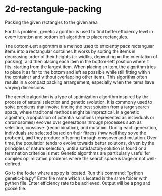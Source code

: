 # 2d-rectangule-packing
Packing the given rectangles to the given area

For this problem, genetic algorithm is used to find better efficiency level in every iteration and bottom left algorithm to place rectangules.

The Bottom-Left algorithm is a method used to efficiently pack rectangular items into a rectangular container. It works by sorting the items in decreasing order of their heights (or widths, depending on the orientation of packing), and then placing each item in the bottom-left position where it fits, starting from the largest item. When placing an item, the algorithm tries to place it as far to the bottom and left as possible while still fitting within the container and without overlapping other items. This algorithm often results in a compact packing arrangement, especially when the items have varying dimensions.

The genetic algorithm is a type of optimization algorithm inspired by the process of natural selection and genetic evolution. It is commonly used to solve problems that involve finding the best solution from a large search space, where traditional methods might be impractical. In a genetic algorithm, a population of potential solutions (represented as individuals or chromosomes) evolves over generations through processes such as selection, crossover (recombination), and mutation. During each generation, individuals are selected based on their fitness (how well they solve the problem), and they produce offspring through crossover and mutation. Over time, the population tends to evolve towards better solutions, driven by the principles of natural selection, until a satisfactory solution is found or a termination criterion is met. Genetic algorithms are particularly useful for complex optimization problems where the search space is large or not well-defined.

Go to the folder where app.py is located.
Run this command: "python genetic-bla.py"
Enter file name which is located in the same folder with python file.
Enter efficiency rate to be achieved.
Output will be a png and gcode file.
